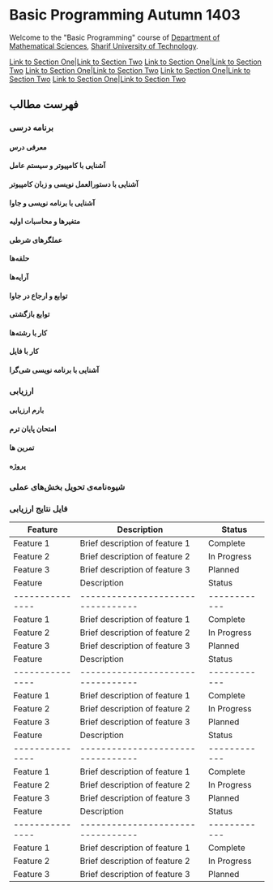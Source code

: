 # Basic Programming Autumn 1403
Welcome to the "Basic Programming" course of [Department of Mathematical Sciences](http://math.sharif.edu), [Sharif University of Technology](https://sharif.edu).


[Link to Section One](#برنامه-درسی)|[Link to Section Two](#برنامه-درسی)
[Link to Section One](#آشنایی-با-برنامه-نویسی-و-جاوا)|[Link to Section Two](#آشنایی-با-برنامه-نویسی-و-جاوا)
[Link to Section One](#آشنایی-با-دستورالعمل-نویسی-و-زبان-کامپیوتر)|[Link to Section Two](#آشنایی-با-دستورالعمل-نویسی-و-زبان-کامپیوتر)
[Link to Section One](#آشنایی-با-کامپیوتر-و-سیستم-عامل)|[Link to Section Two](#آشنایی-با-کامپیوتر-و-سیستم-عامل)
[Link to Section One](#ارزیابی)|[Link to Section Two](#ارزیابی)
## فهرست مطالب	
### برنامه درسی	
#### معرفی درس	
#### آشنایی با کامپیوتر و سیستم عامل	
#### آشنایی با دستورالعمل نویسی و زبان کامپیوتر	
#### آشنایی با برنامه نویسی و جاوا	
#### متغیرها و محاسبات اولیه	
#### عملگرهای شرطی	
#### حلقه‌ها	
#### آرایه‌ها	
#### توابع و ارجاع در جاوا	
#### توابع بازگشتی	
#### کار با رشته‌ها	
#### کار با فایل	
#### آشنایی با برنامه نویسی شی‌گرا	
### ارزیابی	
#### بارم ارزیابی	
#### امتحان پایان ترم	
#### تمرین ها	
#### پروژه	
### شیوه‌نامه‌ی تحویل بخش‌های عملی	
### فایل نتایج ارزیابی







| Feature       | Description                     | Status     |
|---------------|---------------------------------|------------|
| Feature 1     | Brief description of feature 1  | Complete   |
| Feature 2     | Brief description of feature 2  | In Progress|
| Feature 3     | Brief description of feature 3  | Planned    |
| Feature       | Description                     | Status     |
|---------------|---------------------------------|------------|
| Feature 1     | Brief description of feature 1  | Complete   |
| Feature 2     | Brief description of feature 2  | In Progress|
| Feature 3     | Brief description of feature 3  | Planned    |
| Feature       | Description                     | Status     |
|---------------|---------------------------------|------------|
| Feature 1     | Brief description of feature 1  | Complete   |
| Feature 2     | Brief description of feature 2  | In Progress|
| Feature 3     | Brief description of feature 3  | Planned    |
| Feature       | Description                     | Status     |
|---------------|---------------------------------|------------|
| Feature 1     | Brief description of feature 1  | Complete   |
| Feature 2     | Brief description of feature 2  | In Progress|
| Feature 3     | Brief description of feature 3  | Planned    |
| Feature       | Description                     | Status     |
|---------------|---------------------------------|------------|
| Feature 1     | Brief description of feature 1  | Complete   |
| Feature 2     | Brief description of feature 2  | In Progress|
| Feature 3     | Brief description of feature 3  | Planned    |

